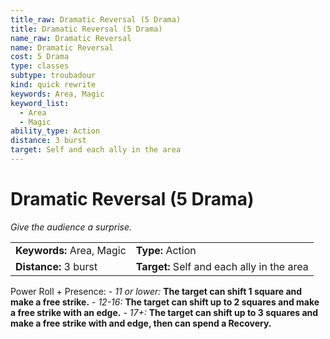 ```yaml
---
title_raw: Dramatic Reversal (5 Drama)
title: Dramatic Reversal (5 Drama)
name_raw: Dramatic Reversal
name: Dramatic Reversal
cost: 5 Drama
type: classes
subtype: troubadour
kind: quick rewrite
keywords: Area, Magic
keyword_list:
  - Area
  - Magic
ability_type: Action
distance: 3 burst
target: Self and each ally in the area
---
```


# Dramatic Reversal (5 Drama)

*Give the audience a surprise.*

|                           |                                            |
| :------------------------ | :----------------------------------------- |
| **Keywords:** Area, Magic | **Type:** Action                           |
| **Distance:** 3 burst     | **Target:** Self and each ally in the area |

Power Roll + Presence: - *11 or lower:* **The target can shift 1 square and make a free strike.** - *12-16:* **The target can shift up to 2 squares and make a free strike with an edge.** - *17+:* **The target can shift up to 3 squares and make a free strike with and edge, then can spend a Recovery.**

